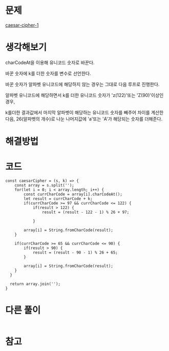 # 문제

[caesar-cipher-1](https://www.hackerrank.com/challenges/caesar-cipher-1/problem)

# 생각해보기

charCodeAt을 이용해 유니코드 숫자로 바꾼다.

바꾼 숫자에 k를 더한 숫자를 변수로 선언한다.

바꾼 숫자가 알파벳 유니코드에 해당하지 않는 경우는 그대로 다음 루프로 진행한다.

알파벳 유니코드에 해당하면서 k를 더한 유니코드 숫자가 'z(122)'또는 'Z(90)'이상인 경우,

k를더한 결과값에서 마지막 알파벳이 해당하는 유니코드 숫자를 빼주어 차이를 계산한다음, 26(알파벳의 개수)로 나눈 나머지값에 'a'또는 'A'가 해당되는 숫자를 더해준다.

# 해결방법

# 코드

```
const caesarCipher = (s, k) => {
    const array = s.split('');
    for(let i = 0; i < array.length; i++) {
        const currCharCode = array[i].charCodeAt();
        let result = currCharCode + k;
        if(currCharCode >= 97 && currCharCode <= 122) {
            if(result > 122) {
                result = (result - 122 - 1) % 26 + 97;

            }

        array[i] = String.fromCharCode(result);
    }

    if(currCharCode >= 65 && currCharCode <= 90) {
        if(result > 90) {
            result = (result - 90 - 1) % 26 + 65;
        }

        array[i] = String.fromCharCode(result);
    }
  }

  return array.join('');
}
```

# 다른 풀이

```

```

# 참고
